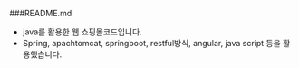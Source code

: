 ###README.md

- java를 활용한 웹 쇼핑몰코드입니다.
- Spring, apachtomcat, springboot, restful방식, angular, java script 등을 활용했습니다.
